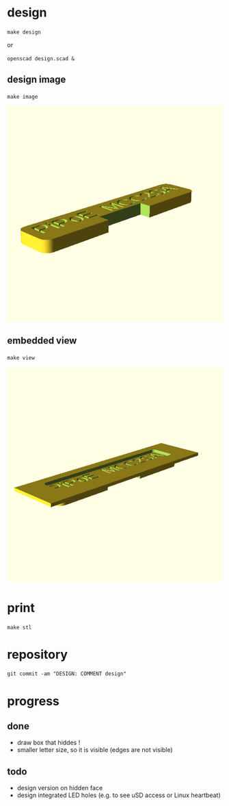 # design

`make design`

or

`openscad design.scad &`

## design image

`make image`

![design](design.png)

## embedded view

`make view`

![view of label with box face](view.png)

# print

`make stl`

# repository

`git commit -am "DESIGN: COMMENT design"`

# progress

## done

- draw box that hiddes !
- smaller letter size, so it is visible (edges are not visible)

## todo

- design version on hidden face
- design integrated LED holes (e.g. to see uSD access or Linux heartbeat)


